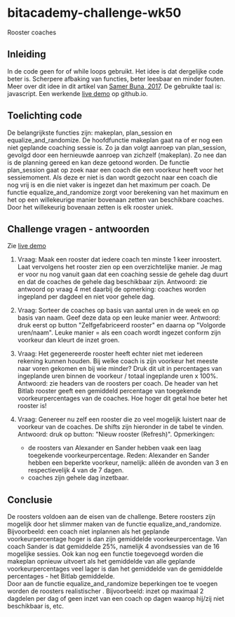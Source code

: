 # bitacademy-challenge-wk50  
Rooster coaches 

## Inleiding
In de code geen for of while loops gebruikt. Het idee is dat dergelijke code beter is. Scherpere afbaking van functies, beter leesbaar en minder fouten. Meer over dit idee in dit artikel van [Samer Buna, 2017](https://medium.com/edge-coders/coding-tip-try-to-code-without-loops-18694cf06428). De gebruikte taal is: javascript. Een werkende [live demo](https://jhmj-io.github.io/bitacademy-challenge-wk50/) op github.io.


## Toelichting code
De belangrijkste functies zijn: makeplan, plan_session en equalize_and_randomize. De hoofdfunctie makeplan gaat na of er nog een niet geplande coaching sessie is. Zo ja dan volgt aanroep van plan_session, gevolgd door een hernieuwde aanroep van zichzelf (makeplan). Zo nee dan is de planning gereed en kan deze getoond worden. De functie plan_session gaat op zoek naar een coach die een voorkeur heeft voor het sessiemoment. Als deze er niet is dan wordt gezocht naar een coach die nog vrij is en die niet vaker is ingezet dan het maximum per coach. De functie equalize_and_randomize zorgt voor berekening van het maximum en het op een willekeurige manier bovenaan zetten van beschikbare coaches. Door het willekeurig bovenaan zetten is elk rooster uniek.


## Challenge vragen - antwoorden

Zie [live demo](https://jhmj-io.github.io/bitacademy-challenge-wk50/)

1. Vraag: Maak een rooster dat iedere coach ten minste 1 keer inroostert. Laat vervolgens het rooster zien op een overzichtelijke manier. Je mag er voor nu nog vanuit gaan dat een coaching sessie de gehele dag duurt en dat de coaches de gehele dag beschikbaar zijn.
Antwoord: zie antwoord op vraag 4 met daarbij de opmerking: coaches worden ingepland per dagdeel en niet voor gehele dag.

2. Vraag: Sorteer de coaches op basis van aantal uren in de week en op basis van naam. Geef deze data op een leuke manier weer. Antwoord: druk eerst op button "Zelfgefabriceerd rooster" en daarna op "Volgorde uren/naam". Leuke manier = als een coach wordt ingezet conform zijn voorkeur dan kleurt de inzet groen.

3. Vraag: Het gegenereerde rooster heeft echter niet met iedereen rekening kunnen houden. Bij welke coach is zijn voorkeur het meeste naar voren gekomen en bij wie minder? Druk dit uit in percentages van ingeplande uren binnen de voorkeur / totaal ingeplande uren x 100%. Antwoord: zie headers van de roosters per coach. De header van het Bitlab rooster geeft een gemiddeld percentage van toegekende voorkeurpercentages van de coaches. Hoe hoger dit getal hoe beter het rooster is!

4. Vraag: Genereer nu zelf een rooster die zo veel mogelijk luistert naar de voorkeur van de coaches. De shifts zijn hieronder in de tabel te vinden. Antwoord: druk op button: "Nieuw rooster (Refresh)".  Opmerkingen: 
    - de roosters van Alexander en Sander hebben vaak een laag toegekende voorkeurpercentage. Reden: Alexander en Sander hebben een beperkte voorkeur, namelijk: alléén de avonden van 3 en respectievelijk 4 van de 7 dagen.
    - coaches zijn gehele dag inzetbaar.


## Conclusie
De roosters voldoen aan de eisen van de challenge. Betere roosters zijn mogelijk door het slimmer maken van de functie
equalize_and_randomize. Bijvoorbeeld: een coach niet inplannen als het geplande voorkeurpercentage hoger is dan zijn gemiddelde voorkeurpercentage. Van coach Sander is dat gemiddelde 25%, namelijk 4 avondsessies van de 16 mogelijke sessies. Ook kan nog een functie toegevoegd worden die makeplan opnieuw uitvoert als het gemiddelde van alle geplande voorkeurpercentages veel lager is dan het gemiddelde van de gemiddelde percentages - het Bitlab gemiddelde.  
Door aan de functie equalize_and_randomize beperkingen toe te voegen worden de roosters realistischer . Bijvoorbeeld: inzet op maximaal 2 dagdelen per dag of geen inzet van een coach op dagen waarop hij/zij niet beschikbaar is, etc.
